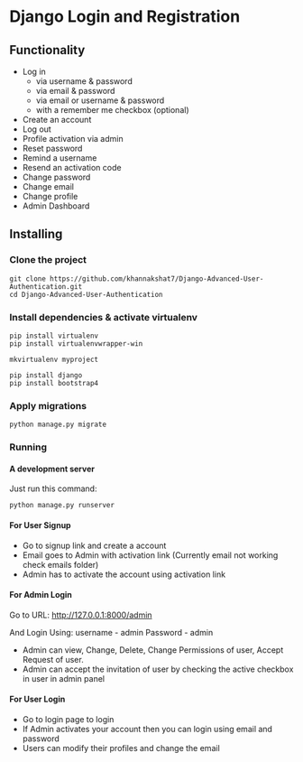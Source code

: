 # Django Login and Registration


## Functionality

- Log in
    - via username & password
    - via email & password
    - via email or username & password
    - with a remember me checkbox (optional)
- Create an account
- Log out
- Profile activation via admin
- Reset password
- Remind a username
- Resend an activation code
- Change password
- Change email
- Change profile
- Admin Dashboard


## Installing

### Clone the project

```
git clone https://github.com/khannakshat7/Django-Advanced-User-Authentication.git
cd Django-Advanced-User-Authentication
```

### Install dependencies & activate virtualenv

```
pip install virtualenv
pip install virtualenvwrapper-win

mkvirtualenv myproject

pip install django
pip install bootstrap4

```

### Apply migrations

```
python manage.py migrate
```

### Running

#### A development server

Just run this command:

```
python manage.py runserver
```
#### For User Signup
- Go to signup link and create a account
- Email goes to Admin with activation link (Currently email not working check emails folder)
- Admin has to activate the account using activation link



#### For Admin Login

Go to URL:
http://127.0.0.1:8000/admin

And Login Using:
username - admin
Password - admin

- Admin can view, Change, Delete, Change Permissions of user, Accept Request of user.
- Admin can accept the invitation of user by checking the active checkbox in user in admin panel


#### For User Login

- Go to login page to login
- If Admin activates your account then you can login using email and password
- Users can modify their profiles and change the email
